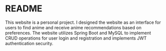 # README

This website is a personal project. I designed the website as an interface for users to find anime and receive anime recommendations based on preferences. The website utilizes Spring Boot and MySQL to implement CRUD operations for user login and registration and implements JWT authentication security.
